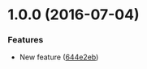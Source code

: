 <a name="1.0.0"></a>
# 1.0.0 (2016-07-04)


### Features

* New feature ([644e2eb](https://github.com/emilesalem/webpack-demo/commit/644e2eb))



